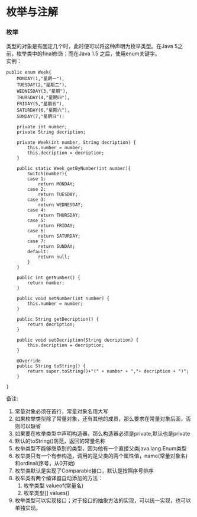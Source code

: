# 枚举与注解

### 枚举

类型的对象是有固定几个时，此时便可以将这种声明为枚举类型。在Java 5之前，枚举类中的final修饰；而在Java 1.5 之后，使用enum关键字。  
实例：

```text
public enum Week{
	MONDAY(1,"星期一"),
	TUESDAY(2,"星期二"),
	WEDNESDAY(3,"星期"),
	THURSDAY(4,"星期四"),
	FRIDAY(5,"星期五"),
	SATURDAY(6,"星期六"),
	SUNDAY(7,"星期日");
	
	private int number;
	private String decription;
	
	private Week(int number, String decription) {
		this.number = number;
		this.decription = decription;
	}
	
	public static Week getByNumber(int number){
		switch(number){
		case 1:
			return MONDAY;
		case 2:
			return TUESDAY;
		case 3:
			return WEDNESDAY;
		case 4:
			return THURSDAY;
		case 5:
			return FRIDAY;
		case 6:
			return SATURDAY;
		case 7:
			return SUNDAY;
		default:
			return null;
		}
	}

	public int getNumber() {
		return number;
	}

	public void setNumber(int number) {
		this.number = number;
	}

	public String getDecription() {
		return decription;
	}

	public void setDecription(String decription) {
		this.decription = decription;
	}

	@Override
	public String toString() {
		return super.toString()+"(" + number + ","+ decription + ")";
	}
	
}
```

备注:

1. 常量对象必须在首行，常量对象名用大写
2. 如果枚举类型除了常量对象，还有其他的成员，那么要求在常量对象后面，否则可以缺省
3. 如果要在枚举类型中声明构造器，那么构造器必须是private,默认也是private
4. 默认的toString\(\)防范，返回的常量名称
5. 枚举类型不能够继承别的类型，因为他有一个直接父类java.lang.Enum类型
6. 枚举类只有一个有参构造，调用的是父类的两个属性值，name\(常量对象名\)和ordinal\(序号，从0开始\)
7. 枚举类默认是实现了Comparable接口，默认是按照序号排序
8. 枚举类有两个编译器自动添加的方法：
   1. 枚举类型  valueof\(常量名\)
   2. 枚举类型\[\] values\(\)
9. 枚举类型可以实现接口；对于接口的抽象方法的实现，可以统一实现，也可以单独实现。

